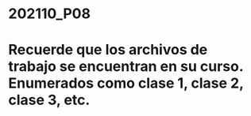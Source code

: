 # 202110_P08

# Recuerde que los archivos de trabajo se encuentran en su curso. Enumerados como clase 1, clase 2, clase 3, etc.
